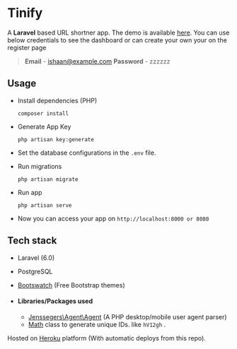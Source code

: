 # Tinify
A **Laravel** based URL shortner app. The demo is available [here](https://tini-fy.herokuapp.com/). 
You can use below credentials to see the dashboard or can create your own your on the register page

> **Email**  - ishaan@example.com
> **Password** - zzzzzz

## Usage

- Install dependencies (PHP)

    `composer install`
    
-  Generate App Key

    `php artisan key:generate`

- Set the database configurations in the `.env` file.
- Run migrations

	`php artisan migrate`
- Run app

	`php artisan serve`
- Now you can access your app on `http://localhost:8000 or 8080`

## Tech stack

 - Laravel (6.0) 
 -  PostgreSQL
 - [Bootswatch](https://bootswatch.com/) (Free Bootstrap themes)
 - #### Libraries/Packages used
  
   - [Jenssegers\Agent\Agent](https://github.com/jenssegers/agent) (A PHP desktop/mobile user agent parser)
   - [Math](https://gist.github.com/jgrossi/a4eb21bbe00763d63385) class to generate unique IDs. like `hV12gh` .


Hosted on [Heroku](http://heroku.com) platform (With automatic deploys from this repo).
